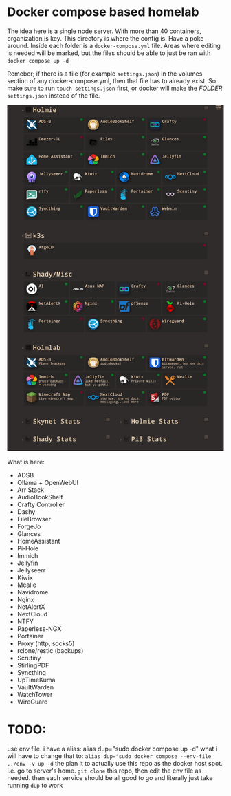 # Docker compose based homelab

The idea here is a single node server. With more than 40 containers, organization is key. This directory is where the config is. Have a poke around. Inside each folder is a `docker-compose.yml` file. Areas where editing is needed will be marked, but the files should be able to just be ran with `docker compose up -d`

Remeber; if there is a file (for example `settings.json`) in the volumes section of any docker-compose.yml, then that file has to already exist.
So make sure to run `touch settings.json` first, or docker will make the *FOLDER* `settings.json` instead of the file.

![dashy](dashy/dashy.png "dashy")

What is here:

- ADSB
- Ollama + OpenWebUI
- Arr Stack
- AudioBookShelf
- Crafty Controller
- Dashy
- FileBrowser
- ForgeJo
- Glances
- HomeAssistant
- Pi-Hole
- Immich
- Jellyfin
- Jellyseerr
- Kiwix
- Mealie
- Navidrome
- Nginx
- NetAlertX
- NextCloud
- NTFY
- Paperless-NGX
- Portainer
- Proxy (http, socks5)
- rclone/restic (backups)
- Scrutiny
- StirlingPDF
- Syncthing
- UpTimeKuma
- VaultWarden
- WatchTower
- WireGuard

# TODO:

use env file.
i have a alias: alias dup="sudo docker compose up -d"
what i will have to change that to: `alias dup="sudo docker compose --env-file ../env -v up -d`
the plan it to actually use this repo as the docker host spot.
i.e. go to server's home. `git clone` this repo, then edit the env file as needed. then each service should be all good to go and literally just take running `dup` to work